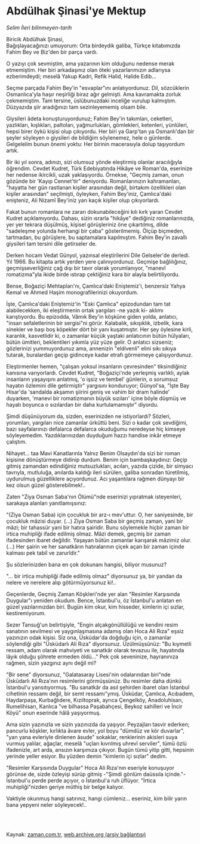 # Abdülhak Şinasi'ye Mektup

*Selim İleri bilinmeyen-tarih*

<td class="news-spot">
<p>Biricik Abdülhak Şinasi,<br/>Bağışlayacağınızı umuyorum: Orta birdeydik galiba, Türkçe ki­tabımızda Fahim Bey ve Biz'den bir parça vardı.</p>
<p><p>O yazıyı çok sevmiştim, ama yazarının kim olduğunu nedense merak etmemiştim. Her biri arkadaşınız olan öteki yazarlarımızın adlarıysa ezberimdeydi; meselâ Yakup Kadri, Refik Halid, Halide Edib...
<p>Seçme parçada Fahim Bey'in "esvaplar"ını anlatıyordunuz. Dil, sözcüklerin Osmanlıca'yla haşır neşirliği biraz ağır gelmişti. Ama kavramakta zorluk çekmemiştim. Tam tersine, üslûbunuzdaki inceliğe vurulup kalmıştım. Düzyazıda şiir aradığınızı tam sezinleyememiş olsam bile.
<p>Giysileri âdeta konuşturuyordunuz; Fahim Bey'in takımları, ce­ketleri, yazlıkları, kışlıkları, paltoları, yağmurlukları, gömlek­leri, ketenleri, yünlüleri, hepsi birer öykü kişisi olup çıkıyordu. Her biri ya Garp'tan ya Osmanlı'dan bir şeyler söyleyen o giysile­ri de bildiğim söylenemez, hele o günlerde. Gelgelelim bunun önemi yoktu: Her birinin macerasıyla dolup taşıyordum artık.
<p>Bir iki yıl sonra, adınızı, sizi olumsuz yönde eleştirmiş olanlar aracılığıyla öğrendim. Cevdet Kudret, Türk Edebiyatında Hi­kâye ve Roman'da, eserinize her nedense ikircikli, uzak yaklaşıyordu. Örnekse, "Geçmiş zaman, onun gözünde bir 'Kayıp Cennet'tir" deniyordu. Romanlarınızın kahramanları, "hayatta her gün rastlanan kişiler arasından değil, birtakım özellikleri olan kişiler arasın­dan" seçilmişti, öyleyken, Fahim Bey'iniz, Çamlıca'daki enişteniz, Ali Nizamî Bey'iniz yarı kaçık kişiler olup çıkıyorlardı.
<p>Fakat bunun romanlara ne zararı dokunabileceğini kılı kırk yaran Cevdet Kudret açıklamıyordu. Dahası, sizin ısrarla "hikâye" dediğiniz romanlarınızda, yer yer tekrara düşülmüş, kişisel görüş­leriniz öne çıkartılmış, dilde "sadeleşme yolunda herhangi bir ça­ba" gösterilmemiş. Ölçüp biçmeden, tartmadan, bu görüşlere, bu sap­tamalara kapılmıştım. Fahim Bey'in zavallı giysileri tam tersini dile getirseler de.
<p>Derken hocam Vedat Günyol, yazınsal eleştirilerini Dile Gelseler'de derledi. Yıl 1966. Bu kitapta artık yerden yere çalınıyordunuz. Geçmişe bağlılığınız, geçmişseverliğiniz çağ dışı bir tavır olarak yorumlanıyor, "manevî romatizma"yla ikide birde ıstırap çektiğiniz kara bir alayla belirtiliyordu.
<p>Bense, Boğaziçi Mehtapları'nı, Çamlıca'daki Eniştemiz'i, ben­zersiz Yahya Kemal ve Ahmed Haşim monografilerinizi okuyordum.
<p>İşte, Çamlıca'daki Eniştemiz'in "Eski Çamlıca" epi­zodundan tam tat alabilecekken, iki eleştirmenin ortak yargıları -ne yazık ki- aklımı karıştıyordu. Bu epizodda, Vâmık Bey'in köşkü­ne giden yolda, anlatıcı, "insan sefaletlerinin bir sergisi"ni gö­rür. Kalabalık, sıkışıklık, izbelik, kara sinekler ve başı boş kö­pekler dört bir yanı kuşatmıştır. Her şey öylesine kirli, karanlık, kasvetlidir ki, o zamanlar küçük yaştaki anlatıcının bütün hülya­ları, bütün ümitleri, beklentileri yıkımla yüz yüze gelir. O anla­tıcı sizseniz; gözlerinizi yummuyordunuz ama, annenizin "eldivenli" elini sıkı sıkıya tutarak, buralardan geçip gidinceye kadar etrafı görmemeye çalışıyordunuz.
<p>Eleştirmenler hemen, "çalışan yoksul insanların çevresinden" tiksindiğiniz kanısına varıyorlardı. Cevdet Kudret, "Boğaziçi'nde yerleşmiş varlıklı, aylak insanların yaşayışını anlatmış, 'o işsiz ve tembel' günlerin, o sorumsuz hayatın özlemini dile getirmiştir" yargısını konduruyor; Günyol'sa, "İşte Bay Hisar'da 'sandalda ak­şamın şiirini geniş ve vahim bir dram halinde' duyarken, 'manevi bir romatizmanın büyük sızıları' içine böyle düşmüş ve hayatı bo­yunca o sızılardan bir daha kurtulamamıştır" diyordu.
<p>Şimdi düşünüyorum da, sizden, eserinizden ne istiyorlardı? Sözleri, yorumları, yargıları nice zamanlar ürküttü beni. Sizi o ka­dar çok sevdiğimi, bazı sayfalarınızı defalarca defalarca okuduğumu neredeyse hiç kimseye söyleyemedim. Yazdıklarınızdan duyduğum hazzı handise inkâr etmeye çalıştım.
<p>Nihayet... taa Mavi Kanatlarınla Yalnız Benim Olsaydın'da si­zi bir roman kişisine dönüştürmeye didinip durdum. Benim için bam­başkaydınız: Geçip gitmiş zamandan edindiğiniz mutsuzlukları, acı­ları, yazıda çizide, bir simyacı tavrıyla, mutluluğa, anılarda kal­dığı ileri sürülen, galiba sonradan türetilmiş, uydurulmuş güzel­liklere açıyordunuz. Acı yaşantılara rağmen dünyayı bir kez olsun güzel gösterebilmek!..
<p>Zaten "Ziya Osman Saba'nın Ölümü"nde eserinizi yıpratmak iste­yenleri, sarakaya alanları yanıtlamışsınız:
<p>"(Ziya Osman Saba) için çocukluk bir arz-ı mev'uttur. O, her saniyesinde, bir çocukluk mâzisi duyar. (...) Ziya Osman Saba bir geçmiş zaman, yani bir mâzi; bir tahassür yani bir hatıra şairidir. Bunu söylemekle hiçbir zaman bir irtica muhipliği ifade edilmiş olmaz. Mâzi demek, geçmiş bir zaman ifadesinden ibaret değildir. Yaşayan bütün zamanlar karışarak mâzimiz olur. (...) Her şairin ve her sanatkârın hatıralarının çiçek açan bir zaman içinde kalması pek tabiî ve zarurîdir."
<p>Şu sözlerinizden bana en çok dokunanı hangisi, biliyor musunuz?
<p>"... bir irtica muhipliği ifade edilmiş olmaz" diyorsunuz ya, bir yandan da nelere ve nerelere alıp götürmüyorsunuz ki!..
<p>Geçenlerde, Geçmiş Zaman Köşkleri'nde yer alan "Resimler Kar­şısında Duygular"ı yeniden okudum. Bence, İstanbul'u, öz İstanbul'u anlatan en güzel yazılarınızdan biri. Bugün kim okur, kim hisseder, kimlerin içi sızlar, kestiremiyorum.
<p>Sezer Tansuğ'un belirtişiyle, "Engin alçakgönüllülüğü ve ken­dini resim sanatının sevilmesi ve yaygınlaşmasına adamış olan Hoca Ali Rıza" eşsiz yazınızın odak kişisi. Siz ona, Üsküdar'da doğduğu için, o zamanlar söylendiği gibi "Üsküdarlı Ali Rıza" diyorsunuz. Üzülmüşsünüz: "Bu kıymetli ressam, adam olarak mahviyeti ve sanatkâr olarak tevazuu ile, hayatında lâyık olduğu şöhrete ermeden öldü..." Pek çok seveninize, hayranınıza rağmen, sizin yazgınız aynı de­ğil mi?
<p>"Bir sene" diyorsunuz, "Galatasaray Lisesi'nin odalarından biri"nde Üsküdarlı Ali Rıza'nın resimlerini görmüşsünüz. Bu resimler daha dünkü İstanbul'u yansıtıyormuş. "Bu sanatkâr da asıl şehirden ibaret olan İstanbul cihetinin ressamı değil, bir semt ressamı"ymış. Üsküdar, Çamlıca, Acıbadem, Haydarpaşa, Kurbağlıdere, Kızıltoprak, ayrıca Çengelköy, Anadoluhisarı, Rumelihisarı, Kanlıca "ve bilhassa Paşabahçesi, Beykoz sahilleri ve İncir Köyü" onun eserinde hâlâ yaşıyormuş.
<p>Ama sizin yazınızla ve sizin yazınızda da yaşıyor. Peyzajları tasvir ederken; pancurlu köşkler, kırlıkta âvare evler, yol boyu "dümdüz ve kör duvarlar", "yan yana evleriyle dinlenen âsude" sokaklar, renklerinin akisleri suya vurmuş yalılar, ağaçlar, meselâ "uçları kıvrılmış uhrevî serviler", tümü özlü ifadenizle, art arda, ansızın karşımıza çıkıyor. Bugün tümü yitip gitti, hepsinin yerinde yeller esiyor. Bu yüzden demin "kimlerin içi sızlar" dedim.
<p>"Resimler Karşısında Duygular" Hoca Ali Rıza'nın eseriyle ko­nuşuyor görünse de, sizde özleyişi sürüp gitmiş -"Şimdi gönlüm daüssıla içinde."- İstanbul'u perde perde açıyor, o İstanbul'a ruh üflüyor. "İrtica muhipliği"nizden geriye müthiş bir belge kalıyor.
<p>Vaktiyle okunmuş hangi satırınız, hangi cümleniz... eseriniz, kim bilir yarın bana yepyeni neler söyleyecek!.. </p>
<p></p>

<p><br> </br></p></p></p></p></p></p></p></p></p></p></p></p></p></p></p></p></p></p></p></p></p></p></td>

Kaynak: [zaman.com.tr](http://zaman.com.tr/yazar.do?yazino=1023554), [web.archive.org (arşiv bağlantısı)](http://web.archive.org/web/20101107093925/http://www.zaman.com.tr:80/yazar.do?yazino=1023554)
